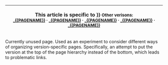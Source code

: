 <table>
<thead>
<tr class="header">
<th><p>This article is specific to }} <small>Other verisons:<br />
<a href="UFOAI_v2.2/{{#titleparts:_{{PAGENAME}}"
title="wikilink">_{{PAGENAME}}</a> · <a
href="UFOAI_v2.3/{{#titleparts:_{{PAGENAME}}"
title="wikilink">_{{PAGENAME}}</a> · <a
href="UFOAI_v2.4/{{#titleparts:_{{PAGENAME}}"
title="wikilink">_{{PAGENAME}}</a> · <a
href="UFOAI_v2.5/{{#titleparts:_{{PAGENAME}}"
title="wikilink">_{{PAGENAME}}</a> · <a
href="UFOAI_v2.6/{{#titleparts:_{{PAGENAME}}"
title="wikilink">_{{PAGENAME}}</a> </small></p></th>
</tr>
</thead>
<tbody>
</tbody>
</table>

<noinclude>

Currently unused page. Used as an experiment to consider different ways
of organizing version-specific pages. Specifically, an attempt to put
the version at the top of the page hierarchy instead of the bottom,
which leads to problematic links.